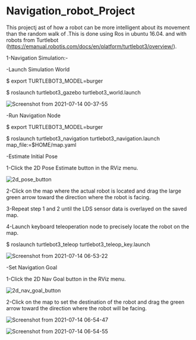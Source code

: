 # Navigation_robot_Project

This projectj ast  of how a robot can be more intelligent about its movement than the random walk of  .This is done using Ros in ubuntu 16.04. and with robots from Turtlebot (https://emanual.robotis.com/docs/en/platform/turtlebot3/overview/).

1-Navigation Simulation:-

-Launch Simulation World

$ export TURTLEBOT3_MODEL=burger

$ roslaunch turtlebot3_gazebo turtlebot3_world.launch

![Screenshot from 2021-07-14 00-37-55](https://user-images.githubusercontent.com/86461558/125631660-61610655-3a62-494e-8c19-2d512c285eb9.png)


-Run Navigation Node

$ export TURTLEBOT3_MODEL=burger

$ roslaunch turtlebot3_navigation turtlebot3_navigation.launch map_file:=$HOME/map.yaml

-Estimate Initial Pose

1-Click the 2D Pose Estimate button in the RViz menu.

![2d_pose_button](https://user-images.githubusercontent.com/86461558/125630886-d752f373-6757-404a-a434-b661815bc6ed.png)


2-Click on the map where the actual robot is located and drag the large green arrow toward the direction where the robot is facing.

3-Repeat step 1 and 2 until the LDS sensor data is overlayed on the saved map.

4-Launch keyboard teleoperation node to precisely locate the robot on the map.

$ roslaunch turtlebot3_teleop turtlebot3_teleop_key.launch

![Screenshot from 2021-07-14 06-53-22](https://user-images.githubusercontent.com/86461558/125632191-6f606707-e0ba-41c6-b047-dff8a568db81.png)


-Set Navigation Goal

1-Click the 2D Nav Goal button in the RViz menu.

![2d_nav_goal_button](https://user-images.githubusercontent.com/86461558/125630630-3ea0eb39-5310-4f2b-8afe-7ad4fb22fd59.png)

2-Click on the map to set the destination of the robot and drag the green arrow toward the direction where the robot will be facing.

![Screenshot from 2021-07-14 06-54-47](https://user-images.githubusercontent.com/86461558/125632367-c0b6a0b9-0c3b-4d17-972e-4bdc3f360b71.png)

![Screenshot from 2021-07-14 06-54-55](https://user-images.githubusercontent.com/86461558/125632589-77520105-3726-422f-9b4e-00abc17ad967.png)



